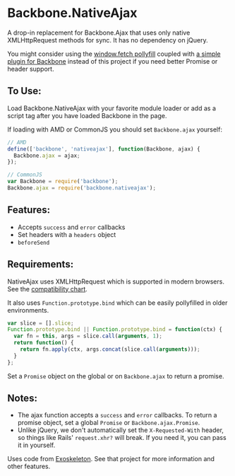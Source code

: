Backbone.NativeAjax
===================

A drop-in replacement for Backbone.Ajax that uses only native XMLHttpRequest
methods for sync. It has no dependency on jQuery.

You might consider using the [window.fetch pollyfill](https://github.com/github/fetch)
coupled with [a simple plugin for Backbone](https://gist.github.com/akre54/9891fc85ff46afd85814)
instead of this project if you need better Promise or header support.

To Use:
-------
Load Backbone.NativeAjax with your favorite module loader or add as a script
tag after you have loaded Backbone in the page.

If loading with AMD or CommonJS you should set `Backbone.ajax` yourself:

```js
// AMD
define(['backbone', 'nativeajax'], function(Backbone, ajax) {
  Backbone.ajax = ajax;
});

// CommonJS
var Backbone = require('backbone');
Backbone.ajax = require('backbone.nativeajax');
```

Features:
---------
* Accepts `success` and `error` callbacks
* Set headers with a `headers` object
* `beforeSend`

Requirements:
-------------
NativeAjax uses XMLHttpRequest which is supported in modern browsers.
See the [compatibility chart](http://caniuse.com/#search=XMLHttpRequest).

It also uses `Function.prototype.bind` which can be easily pollyfilled in older
environments.

```js
var slice = [].slice;
Function.prototype.bind || Function.prototype.bind = function(ctx) {
  var fn = this, args = slice.call(arguments, 1);
  return function() {
    return fn.apply(ctx, args.concat(slice.call(arguments)));
  }
};
```

Set a `Promise` object on the global or on `Backbone.ajax` to return a promise.

Notes:
------
* The ajax function accepts a `success` and `error` callbacks. To return
  a promise object, set a global `Promise` or `Backbone.ajax.Promise`.
* Unlike jQuery, we don't automatically set the `X-Requested-With` header, so
  things like Rails' `request.xhr?` will break. If you need it, you can pass it
  in yourself.

Uses code from [Exoskeleton](https://github.com/paulmillr/exoskeleton). See that
project for more information and other features.
